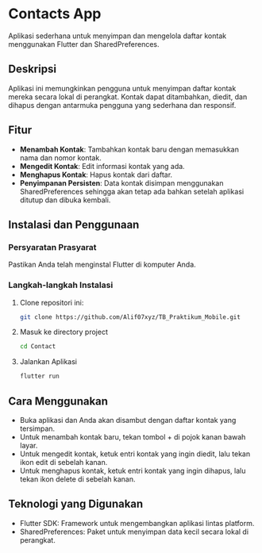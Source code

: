 # Contacts App

Aplikasi sederhana untuk menyimpan dan mengelola daftar kontak menggunakan Flutter dan SharedPreferences.

## Deskripsi

Aplikasi ini memungkinkan pengguna untuk menyimpan daftar kontak mereka secara lokal di perangkat. Kontak dapat ditambahkan, diedit, dan dihapus dengan antarmuka pengguna yang sederhana dan responsif.

## Fitur

- **Menambah Kontak**: Tambahkan kontak baru dengan memasukkan nama dan nomor kontak.
- **Mengedit Kontak**: Edit informasi kontak yang ada.
- **Menghapus Kontak**: Hapus kontak dari daftar.
- **Penyimpanan Persisten**: Data kontak disimpan menggunakan SharedPreferences sehingga akan tetap ada bahkan setelah aplikasi ditutup dan dibuka kembali.

## Instalasi dan Penggunaan

### Persyaratan Prasyarat

Pastikan Anda telah menginstal Flutter di komputer Anda.

### Langkah-langkah Instalasi

1. Clone repositori ini:

   ```bash
   git clone https://github.com/Alif07xyz/TB_Praktikum_Mobile.git
2. Masuk ke directory project

   ```bash
   cd Contact
3. Jalankan Aplikasi
   ```bash
   flutter run

## Cara Menggunakan
- Buka aplikasi dan Anda akan disambut dengan daftar kontak yang tersimpan.
- Untuk menambah kontak baru, tekan tombol + di pojok kanan bawah layar.
- Untuk mengedit kontak, ketuk entri kontak yang ingin diedit, lalu tekan ikon edit di sebelah kanan.
- Untuk menghapus kontak, ketuk entri kontak yang ingin dihapus, lalu tekan ikon delete di sebelah kanan.

## Teknologi yang Digunakan
- Flutter SDK: Framework untuk mengembangkan aplikasi lintas platform.
- SharedPreferences: Paket untuk menyimpan data kecil secara lokal di perangkat.



